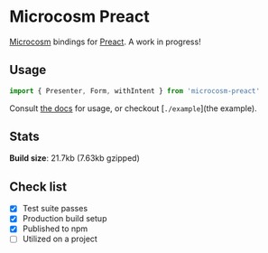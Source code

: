 # Microcosm Preact

[Microcosm](https://github.com/vigetlabs/microcosm) bindings for
[Preact](https://github.com/developit/preact). A work in progress!

## Usage

```javascript
import { Presenter, Form, withIntent } from 'microcosm-preact'
```

Consult [the docs](http://code.viget.com/microcosm/api/presenter.html) for
usage, or checkout [`./example`](the example).

## Stats

**Build size**: 21.7kb (7.63kb gzipped)

## Check list

- [x] Test suite passes
- [x] Production build setup
- [x] Published to npm
- [ ] Utilized on a project
